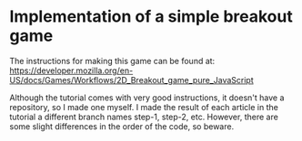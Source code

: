 # Implementation of a simple breakout game
The instructions for making this game can be found at:
https://developer.mozilla.org/en-US/docs/Games/Workflows/2D_Breakout_game_pure_JavaScript

Although the tutorial comes with very good instructions, it doesn't have a
repository, so I made one myself. I made the result of each article in the
tutorial a different branch names step-1, step-2, etc. However, there are some slight differences in the order of the code, so beware.
